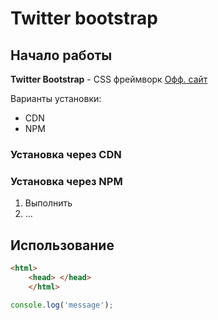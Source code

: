 # Twitter bootstrap

## Начало работы
 **Twitter Bootstrap** - CSS фреймворк [Офф. сайт](https://getbootstrap.ru)

 Варианты установки:
 * CDN
 * NPM
 
### Установка через CDN



### Установка через NPM

1. Выполнить
1. ...

## Использование

```html
<html> 
    <head> </head>
    </html>
```
```javascript
console.log('message');
```
